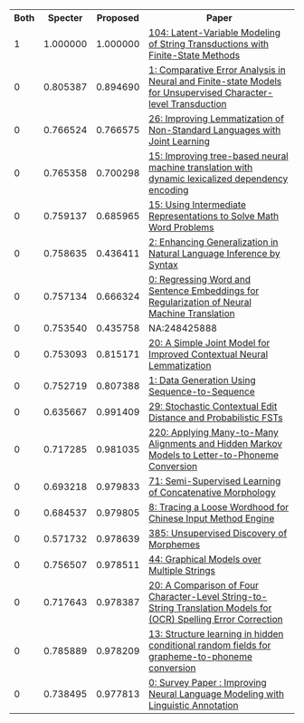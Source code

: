 <html><table><tr>
<th>Both</th>
<th>Specter</th>
<th>Proposed</th>
<th>Paper</th>
</tr>
<tr>
<td>1</td>
<td>1.000000</td>
<td>1.000000</td>
<td><a href="https://www.semanticscholar.org/paper/62ac088d966d4a9122959f13301759c6bbda6c36">104: Latent-Variable Modeling of String Transductions with Finite-State Methods</a></td>
</tr>
<tr>
<td>0</td>
<td>0.805387</td>
<td>0.894690</td>
<td><a href="https://www.semanticscholar.org/paper/4e749b2e0728044af44d50a708fc99d49359ea0b">1: Comparative Error Analysis in Neural and Finite-state Models for Unsupervised Character-level Transduction</a></td>
</tr>
<tr>
<td>0</td>
<td>0.766524</td>
<td>0.766575</td>
<td><a href="https://www.semanticscholar.org/paper/2984f98a16c28760cdafbfad22bab116bba4b79c">26: Improving Lemmatization of Non-Standard Languages with Joint Learning</a></td>
</tr>
<tr>
<td>0</td>
<td>0.765358</td>
<td>0.700298</td>
<td><a href="https://www.semanticscholar.org/paper/68b626eb3712d5aa0ba3dd1f47d590351ce0009d">15: Improving tree-based neural machine translation with dynamic lexicalized dependency encoding</a></td>
</tr>
<tr>
<td>0</td>
<td>0.759137</td>
<td>0.685965</td>
<td><a href="https://www.semanticscholar.org/paper/e889e2dd1647fdfc28edb9abe08a863b704f08be">15: Using Intermediate Representations to Solve Math Word Problems</a></td>
</tr>
<tr>
<td>0</td>
<td>0.758635</td>
<td>0.436411</td>
<td><a href="https://www.semanticscholar.org/paper/f950beb2624ef0fd701a8da19a45294ffdddb3a3">2: Enhancing Generalization in Natural Language Inference by Syntax</a></td>
</tr>
<tr>
<td>0</td>
<td>0.757134</td>
<td>0.666324</td>
<td><a href="https://www.semanticscholar.org/paper/033b0e39338a89b12e9a4d62dc73aa07b597308e">0: Regressing Word and Sentence Embeddings for Regularization of Neural Machine Translation</a></td>
</tr>
<tr>
<td>0</td>
<td>0.753540</td>
<td>0.435758</td>
<td>NA:248425888</td>
</tr>
<tr>
<td>0</td>
<td>0.753093</td>
<td>0.815171</td>
<td><a href="https://www.semanticscholar.org/paper/1d8bb078a86b1999805605b71a8ffe410bda4714">20: A Simple Joint Model for Improved Contextual Neural Lemmatization</a></td>
</tr>
<tr>
<td>0</td>
<td>0.752719</td>
<td>0.807388</td>
<td><a href="https://www.semanticscholar.org/paper/a5577fdb293d58e3050355080df74d1bc9ce063d">1: Data Generation Using Sequence-to-Sequence</a></td>
</tr>
<tr>
<td>0</td>
<td>0.635667</td>
<td>0.991409</td>
<td><a href="https://www.semanticscholar.org/paper/2864be1d9897ac29fc3c65aa823cea3e6f777c4e">29: Stochastic Contextual Edit Distance and Probabilistic FSTs</a></td>
</tr>
<tr>
<td>0</td>
<td>0.717285</td>
<td>0.981035</td>
<td><a href="https://www.semanticscholar.org/paper/592f0d4f2520525476c979ec53c9b44badfcb37b">220: Applying Many-to-Many Alignments and Hidden Markov Models to Letter-to-Phoneme Conversion</a></td>
</tr>
<tr>
<td>0</td>
<td>0.693218</td>
<td>0.979833</td>
<td><a href="https://www.semanticscholar.org/paper/31015d4d212ba436ab7f83bbb178fccd48cda185">71: Semi-Supervised Learning of Concatenative Morphology</a></td>
</tr>
<tr>
<td>0</td>
<td>0.684537</td>
<td>0.979805</td>
<td><a href="https://www.semanticscholar.org/paper/c1bb98738417bc300e83402721fe70be619dc48d">8: Tracing a Loose Wordhood for Chinese Input Method Engine</a></td>
</tr>
<tr>
<td>0</td>
<td>0.571732</td>
<td>0.978639</td>
<td><a href="https://www.semanticscholar.org/paper/0c5043108eda7d2fa467fe91e3c47d4ba08e0b48">385: Unsupervised Discovery of Morphemes</a></td>
</tr>
<tr>
<td>0</td>
<td>0.756507</td>
<td>0.978511</td>
<td><a href="https://www.semanticscholar.org/paper/c56d66a152f025305a6d1033ad797fa87cad18fd">44: Graphical Models over Multiple Strings</a></td>
</tr>
<tr>
<td>0</td>
<td>0.717643</td>
<td>0.978387</td>
<td><a href="https://www.semanticscholar.org/paper/e93e60ce34fd91883f0e9a5c44e98ba871df7019">20: A Comparison of Four Character-Level String-to-String Translation Models for (OCR) Spelling Error Correction</a></td>
</tr>
<tr>
<td>0</td>
<td>0.785889</td>
<td>0.978209</td>
<td><a href="https://www.semanticscholar.org/paper/620662b32482f84479454055d800f1e75d1aed67">13: Structure learning in hidden conditional random fields for grapheme-to-phoneme conversion</a></td>
</tr>
<tr>
<td>0</td>
<td>0.738495</td>
<td>0.977813</td>
<td><a href="https://www.semanticscholar.org/paper/65162439e07d9fde14aa5e3b1942034a2bc564c1">0: Survey Paper : Improving Neural Language Modeling with Linguistic Annotation</a></td>
</tr>
</table></html>
